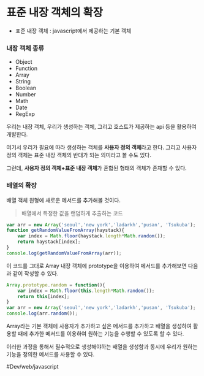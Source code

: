 # 표준 내장 객체의 확장
* 표준 내장 객체 : javascript에서 제공하는 기본 객체

### 내장 객체 종류
* Object
* Function
* Array
* String
* Boolean
* Number
* Math
* Date
* RegExp

우리는 내장 객체, 우리가 생성하는 객체, 그리고 호스트가 제공하는 api 등을 활용하여 개발한다.

여기서 우리가 필요에 따라 생성하는 객체를 **사용자 정의 객체**라고 한다.
그리고 사용자 정의 객체는 표준 내장 객체의 반대가 되는 의미라고 볼 수도 있다.

그런데, **사용자 정의 객체+표준 내장 객체**가 혼합된 형태의 객체가 존재할 수 있다.

### 배열의 확장

배열 객체 원형에 새로운 메서드를 추가해볼 것이다.

> 배열에서 특정한 값을 랜덤하게 추출하는 코드  
```javascript
var arr = new Array('seoul','new york','ladarkh','pusan', 'Tsukuba');
function getRandomValueFromArray(haystack){
    var index = Math.floor(haystack.length*Math.random());
    return haystack[index]; 
}
console.log(getRandomValueFromArray(arr));

```

이 코드를 그대로 Array 내장 객체에 prototype을 이용하여 메서드를 추가해보면 다음과 같이 작성할 수 있다.
```javascript
Array.prototype.random = function(){
    var index = Math.floor(this.length*Math.random());
    return this[index];
}
var arr = new Array('seoul','new york','ladarkh','pusan', 'Tsukuba');
console.log(arr.random());

```

Array라는 기본 객체에 사용자가 추가하고 싶은 메서드를 추가하고 배열을 생성하여 활용할 때에 추가한 메서드를 이용하여 원하는 기능을 수행할 수 있도록 할 수 있다. 
  
이러한 과정을 통해서 필수적으로 생성해야하는 배열을 생성함과 동시에 우리가 원하는 기능을 정의한 메서드를 사용할 수 있다.

#Dev/web/javascript